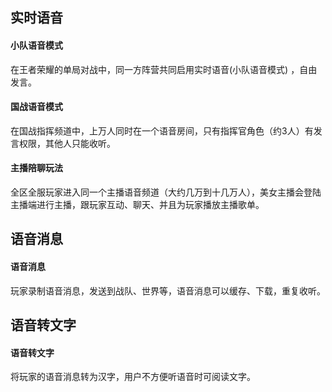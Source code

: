 ## 实时语音

#### 小队语音模式
在王者荣耀的单局对战中，同一方阵营共同启用实时语音(小队语音模式) ，自由发言。

#### 国战语音模式
在国战指挥频道中，上万人同时在一个语音房间，只有指挥官角色（约3人）有发言权限，其他人只能收听。

#### 主播陪聊玩法
全区全服玩家进入同一个主播语音频道（大约几万到十几万人），美女主播会登陆主播端进行主播，跟玩家互动、聊天、并且为玩家播放主播歌单。

## 语音消息

#### 语音消息
玩家录制语音消息，发送到战队、世界等，语音消息可以缓存、下载，重复收听。

## 语音转文字

#### 语音转文字
将玩家的语音消息转为汉字，用户不方便听语音时可阅读文字。
